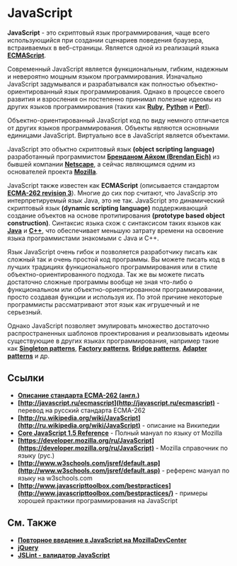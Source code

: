 # JavaScript
**JavaScript** - это скриптовый язык программирования, чаще всего использующийся при создании сценариев поведения браузера, встраиваемых в веб-страницы. Является одной из реализаций языка **[ECMAScript](http://www.ecmascript.org/)**.

Современный JavaScript является функциональным, гибким, надежным и невероятно мощным языком программирования. Изначально JavaScript задумывался и разрабатывался как полностью объектно-ориентированный язык программирования. Однако в процессе своего развития и взросления он постепенно принимал полезные идеомы из других языков программирования (таких как **[Ruby](http://ru.wikipedia.org/wiki/Ruby)**, **[Python](http://ru.wikipedia.org/wiki/Python)** и **[Perl](http://ru.wikipedia.org/wiki/Perl)**).

Объектно-ориентированный JavaScript код по виду немного отличается от других языков программирования. Объекты являются основными единицами JavaScript. Виртуально все в JavaScript является объектами.


JavaScript это объктно скриптовый язык **(object scripting language)** разработанный программистом **[Бренданом Айхом (Brendan Eich)](http://ru.wikipedia.org/wiki/%D0%90%D0%B9%D0%BA,_%D0%91%D1%80%D0%B5%D0%BD%D0%B4%D0%B0%D0%BD)** из бывшей компании **[Netscape](http://ru.wikipedia.org/wiki/Netscape_Communications)**, а сейчас являющимся одним из основателей проекта **[Mozilla](http://ru.wikipedia.org/wiki/Mozilla_Foundation)**.

JavaScript также известен как **ECMAScript** (описывается стандартом **[ECMA-262 revision 3](http://www.ecma-international.org/publications/standards/Ecma-262.htm)**).
Многие до сих пор считают, что JavaScrip это интерпретируемый язык Java, это не так. JavaScript это
динамический скриптовый язык **(dynamic scripting language)** поддерживающий создание объектов на основе протипирования **(prototype based object construction)**. Синтаксис языка схож с синтаксисом таких языков как **[Java](http://ru.wikipedia.org/wiki/Java)** и **[C++](http://ru.wikipedia.org/wiki/C%2B%2B)**, что обеспечивает меньшую затрату времени на освоение языка программистами знакомыми с Java и С++.

Язык JavaScript очень гибок и позволяется разработчику писать как сложный так и очень простой код программы. Вы можете писать код в лучших традициях функционального программирования или в стиле объектно-ориентированного подхода. Так же вы можете писать достаточно сложные программы вообще не зная что-либо о функциональном или объектно-ориентированном программировании, просто создавая функции и используя их. По этой причине некоторые программисты рассматривают этот язык как игрушечный и не серьезный.

Однако JavaScript позволяет эмулировать множество достаточно распространенных шаблонов проектирования и реализовывать идеомы существующие в других языках программирования, например такие как **[Singleton patterns](http://ru.wikipedia.org/wiki/Singleton)**, **[Factory patterns](http://ru.wikipedia.org/wiki/Factory)**, **[Bridge patterns](http://ru.wikipedia.org/wiki/Bridge)**, **[Adapter patterns](http://ru.wikipedia.org/wiki/Adapter)** и др.


## Ссылки
* **[Описание стандарта ECMA-262 (англ.)](http://www.ecmascript.org/docs.php)**
* **[http://javascript.ru/ecmascript](http://javascript.ru/ecmascript)** - перевод на русский стандарта ECMA-262
* **[http://ru.wikipedia.org/wiki/JavaScript](http://ru.wikipedia.org/wiki/JavaScript)** - описание на Википедии
* **[Core JavaScript 1.5 Reference](https://developer.mozilla.org/en/Core_JavaScript_1.5_Reference)** - Полный мануал по языку от Mozilla
* **[https://developer.mozilla.org/ru/JavaScript](https://developer.mozilla.org/ru/JavaScript)** - Mozilla справочник по языку (рус.)
* **[http://www.w3schools.com/jsref/default.asp](http://www.w3schools.com/jsref/default.asp)** - референс мануал по языку на w3schools.com
* **[http://www.javascripttoolbox.com/bestpractices](http://www.javascripttoolbox.com/bestpractices/)** - примеры хорошей практики программирования на JavaScript


## См. Также
* **[Повторное введение в JavaScript на MozillaDevCenter](https://developer.mozilla.org/ru/%D0%9F%D0%BE%D0%B2%D1%82%D0%BE%D1%80%D0%BD%D0%BE%D0%B5_%D0%B2%D0%B2%D0%B5%D0%B4%D0%B5%D0%BD%D0%B8%D0%B5_%D0%B2_JavaScript)**
* **[jQuery](https://github.com/uran1980/web-deb-blog/blob/master/jQuery/jQuery.md)**
* **[JSLint - валидатор JavaScript](https://github.com/uran1980/web-deb-blog/blob/master/JavaScript/JSLint.md)**

